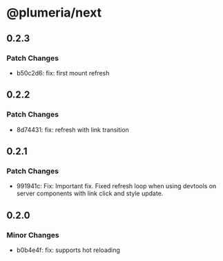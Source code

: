 # @plumeria/next

## 0.2.3

### Patch Changes

- b50c2d6: fix: first mount refresh

## 0.2.2

### Patch Changes

- 8d74431: fix: refresh with link transition

## 0.2.1

### Patch Changes

- 991941c: Fix: Important fix. Fixed refresh loop when using devtools on server components with link click and style update.

## 0.2.0

### Minor Changes

- b0b4e4f: fix: supports hot reloading
